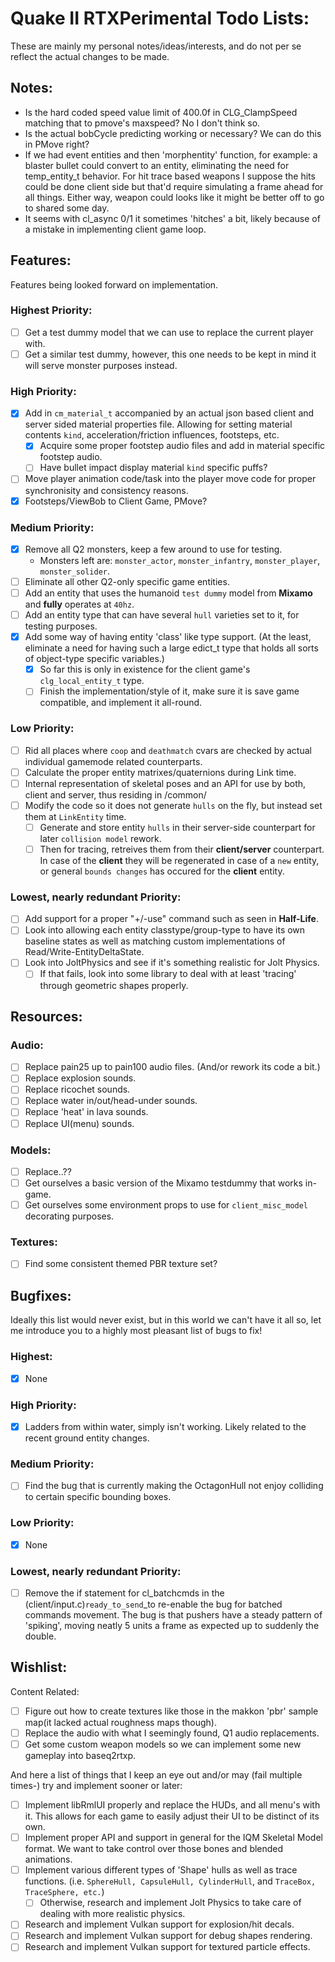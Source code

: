 # Quake II RTXPerimental Todo Lists:
These are mainly my personal notes/ideas/interests, and do not per se reflect the actual changes to be made.

## Notes:
* Is the hard coded speed value limit of 400.0f in CLG_ClampSpeed matching that to pmove's maxspeed? No I don't think so.
* Is the actual bobCycle predicting working or necessary? We can do this in PMove right?
* If we had event entities and then 'morphentity' function, for example: a blaster bullet could convert to an entity, eliminating
the need for temp_entity_t behavior. For hit trace based weapons I suppose the hits could be done client side but that'd require
simulating a frame ahead for all things. Either way, weapon could looks like it might be better off to go to shared some day.
* It seems with cl_async 0/1 it sometimes 'hitches' a bit, likely because of a mistake in implementing client game loop.

## Features:
Features being looked forward on implementation.
### Highest Priority:
* [ ] Get a test dummy model that we can use to replace the current player with.
* [ ] Get a similar test dummy, however, this one needs to be kept in mind it will serve monster purposes instead.
### High Priority:
* [X] Add in ``cm_material_t`` accompanied by an actual json based client and server sided material properties file. Allowing for setting material contents ``kind``, acceleration/friction influences, footsteps, etc.
	* [X] Acquire some proper footstep audio files and add in material specific footstep audio.
	* [ ] Have bullet impact display material ``kind`` specific puffs?
* [ ] Move player animation code/task into the player move code for proper synchronisity and consistency reasons.
* [X] Footsteps/ViewBob to Client Game, PMove?
### Medium Priority:
* [X] Remove all Q2 monsters, keep a few around to use for testing.
	* Monsters left are: ``monster_actor``, ``monster_infantry``, ``monster_player``, ``monster_solider``.
* [ ] Eliminate all other Q2-only specific game entities.
* [ ] Add an entity that uses the humanoid ``test dummy`` model from **Mixamo** and **fully** operates at ``40hz``.
* [ ] Add an entity type that can have several ``hull`` varieties set to it, for testing purposes.
* [x] Add some way of having entity 'class' like type support. (At the least, eliminate a need for having such a large edict_t type that holds all sorts of object-type specific variables.)
	* [x] So far this is only in existence for the client game's ``clg_local_entity_t`` type.
	* [ ] Finish the implementation/style of it, make sure it is save game compatible, and implement it all-round.
### Low Priority:
* [ ] Rid all places where ``coop`` and ``deathmatch`` cvars are checked by actual individual gamemode related counterparts.
* [ ] Calculate the proper entity matrixes/quaternions during Link time.
* [ ] Internal representation of skeletal poses and an API for use by both, client and server, thus residing in /common/
* [ ] Modify the code so it does not generate ``hulls`` on the fly, but instead set them at ``LinkEntity`` time. 
	* [ ] Generate and store entity ``hulls`` in their server-side counterpart for later ``collision model`` rework.
	* [ ] Then for tracing, retreives them from their **client/server** counterpart. In case of the **client** they will be regenerated in case of a ``new`` entity, or general ``bounds changes`` has occured for the **client** entity.

### Lowest, nearly redundant Priority:
* [ ] Add support for a proper "+/-use" command such as seen in **Half-Life**.
* [ ] Look into allowing each entity classtype/group-type to have its own baseline states as well as matching custom implementations of Read/Write-EntityDeltaState.
* [ ] Look into JoltPhysics and see if it's something realistic for Jolt Physics.
	* [ ] If that fails, look into some library to deal with at least 'tracing' through geometric shapes properly.

## Resources:
### Audio:
* [ ] Replace pain25 up to pain100 audio files. (And/or rework its code a bit.)
* [ ] Replace explosion sounds.
* [ ] Replace ricochet sounds.
* [ ] Replace water in/out/head-under sounds.
* [ ] Replace 'heat' in lava sounds.
* [ ] Replace UI(menu) sounds.
### Models:
* [ ] Replace..??
* [ ] Get ourselves a basic version of the Mixamo testdummy that works in-game.
* [ ] Get ourselves some environment props to use for ``client_misc_model`` decorating purposes.
### Textures:
* [ ] Find some consistent themed PBR texture set?

## Bugfixes: 
Ideally this list would never exist, but in this world we can't have it all so, let me introduce you to a highly most pleasant list of bugs to fix!
### Highest:
* [x] None
### High Priority:
* [X] Ladders from within water, simply isn't working. Likely related to the recent ground entity changes.
### Medium Priority:
* [ ] Find the bug that is currently making the OctagonHull not enjoy colliding to certain specific bounding boxes.
### Low Priority:
* [x] None
### Lowest, nearly redundant Priority:
* [ ] Remove the if statement for cl_batchcmds in the (client/input.c)``ready_to_send``_to re-enable the bug for batched commands movement. The bug is that pushers have a steady pattern of 'spiking', moving neatly 5 units a frame as expected up to suddenly the double.

## Wishlist:
Content Related:
- [ ] Figure out how to create textures like those in the makkon 'pbr' sample map(it lacked actual roughness maps though).
- [ ] Replace the audio with what I seemingly found, Q1 audio replacements.
- [ ] Get some custom weapon models so we can implement some new gameplay into baseq2rtxp.

And here a list of things that I keep an eye out and/or may (fail multiple times-) try and implement sooner or later:
- [ ] Implement libRmlUI properly and replace the HUDs, and all menu's with it. This allows for each game to easily adjust their UI to be distinct of its own.
- [ ] Implement proper API and support in general for the IQM Skeletal Model format. We want to take control over those bones and blended animations.
- [ ] Implement various different types of 'Shape' hulls as well as trace functions. (i.e. ``SphereHull, CapsuleHull, CylinderHull``, and ``TraceBox, TraceSphere, etc.``)
	- [ ] Otherwise, research and implement Jolt Physics to take care of dealing with more realistic physics.
- [ ] Research and implement Vulkan support for explosion/hit decals.
- [ ] Research and implement Vulkan support for debug shapes rendering.
- [ ] Research and implement Vulkan support for textured particle effects.
